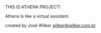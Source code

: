 THIS IS ATHENA PROJECT!

Athena is like a virtual assistent.

created by José Wilker <wilker@wilker.com.br>
